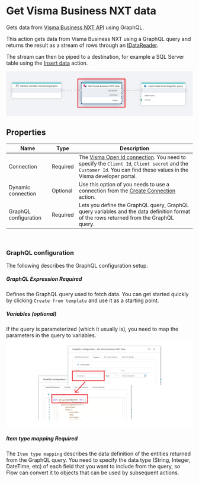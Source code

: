 # Get Visma Business NXT data

Gets data from [Visma Business NXT API](https://docs.vismasoftware.no/businessnxtapi/) using GraphQL.

This action gets data from Visma Business NXT using a GraphQL query and returns the result as a stream of rows through an  [IDataReader](https://learn.microsoft.com/en-us/dotnet/api/system.data.idatareader).  

The stream can then be piped to a destination, for example a SQL Server table using the [Insert data](../../sql-server/insert-data.md) action.

![img](../../../../../images/flow/get-visma-business-nxt-data.png)

## Properties

| Name             | Type      |Description                                             |
|------------------|-----------|--------------------------------------------------------|
| Connection       | Required  | The [Visma Open Id connection](./connection.md). You need to specify the `Client Id`, `Client secret` and the `Customer Id`. You can find these values in the Visma developer portal. |  
| Dynamic connection | Optional | Use this option of you needs to use a connection from the [Create Connection](./create-connection.md) action. |
| GraphQL configuration | Required | Lets you define the GraphQL query, GraphQL query variables and the data definition format of the rows returned from the GraphQL query. |  

<br/>

### GraphQL configuration

The following describes the GraphQL configuration setup.  

##### GraphQL Expression Required

Defines the GraphQL query used to fetch data. You can get started quickly by clicking `Create from template` and use it as a starting point.  

##### Variables (optional)

If the query is parameterized (which it usually is), you need to map the parameters in the query to variables.  
![img](../../../../../images/flow/visma-graphql-variables.png)

##### Item type mapping Required

The `Item type mapping` describes the data definition of the entities returned from the GraphQL query. You need to specify the data type (String, Integer, DateTime, etc) of each field that you want to include from the query, so Flow can convert it to objects that can be used by subsequent actions.  